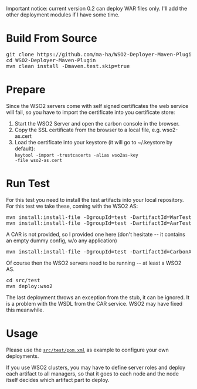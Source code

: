 Important notice: current version 0.2 can deploy WAR files only. I'll add the other deployment modules if I have some time.

Build From Source
=================
<pre>
git clone https://github.com/ma-ha/WSO2-Deployer-Maven-Plugin.git
cd WSO2-Deployer-Maven-Plugin
mvn clean install -Dmaven.test.skip=true
</pre>

Prepare
=======
Since the WSO2 servers come with self signed certificates the web service will fail, so you have to import the certificate into you certificate store:

1. Start the WSO2 Server and open the carbon console in the browser.
2. Copy the SSL certificate from the browser to a local file, e.g. wso2-as.cert
3. Load the certificate into your keystore (it will go to ~/.keystore by default):<br><code>keytool -import -trustcacerts -alias wso2as-key -file wso2-as.cert</code>

Run Test
========
For this test you need to install the test artifacts into your local repository. For this test we take these, coming with the WSO2 AS:
<pre>
mvn install:install-file -DgroupId=test -DartifactId=WarTest -Dversion=1.0.0 -Dpackaging=war -Dfile=/<path-to-wso2as>/wso2as-5.2.0/repository/deployment/server/webapps/example.war
mvn install:install-file -DgroupId=test -DartifactId=AarTest -Dversion=1.0.0 -Dpackaging=aar -Dfile=/<path-to-wso2as>/wso2as-5.2.0/repository/deployment/server/axis2services/HelloWorld.aar
</pre>
A CAR is not provided, so I provided one here (don't hesitate -- it contains an empty dummy config, w/o any application)
<pre>
mvn install:install-file -DgroupId=test -DartifactId=CarbonAppTest -Dversion=1.0.0 -Dpackaging=car -Dfile=CarbonAppTest.car
</pre>
Of course then the WSO2 servers need to be running -- at least a WSO2 AS.
<pre>
cd src/test
mvn deploy:wso2
</pre>
The last deployment throws an exception from the stub, it can be ignored. It is a problem with the WSDL from the CAR service. 
WSO2 may have fixed this meanwhile.

Usage
=====
Please use the <code><a href="https://github.com/ma-ha/WSO2-Deployer-Maven-Plugin/blob/master/src/test/pom.xml">src/test/pom.xml</a></code> as example 
to configure your own deployments.

If you use WSO2 clusters, you may have to define server roles and deploy each artifact to all managers, 
so that it goes to each node and the node itself decides which artifact part to deploy.  